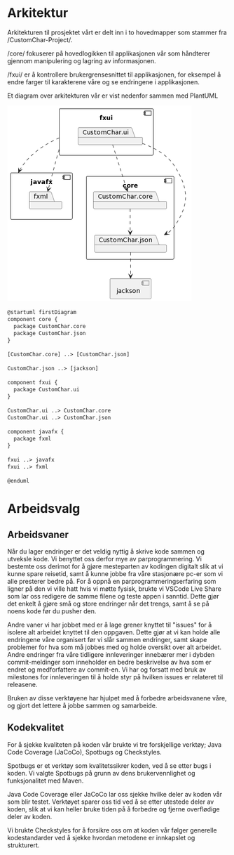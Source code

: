 # Arkitektur

Arkitekturen til prosjektet vårt er delt inn i to hovedmapper som stammer fra /CustomChar-Project/.

/core/ fokuserer på hovedlogikken til applikasjonen vår som håndterer gjennom manipulering og lagring av informasjonen.

/fxui/ er å kontrollere brukergrensesnittet til applikasjonen, for eksempel å endre farger til karakterene våre og se endringene i applikasjonen.

Et diagram over arkitekturen vår er vist nedenfor sammen med PlantUML

![CBT](arkitektur.png)

```
@startuml firstDiagram
component core {
  package CustomChar.core
  package CustomChar.json
}

[CustomChar.core] ..> [CustomChar.json]

CustomChar.json ..> [jackson]

component fxui {
  package CustomChar.ui
}

CustomChar.ui ..> CustomChar.core
CustomChar.ui ..> CustomChar.json

component javafx {
  package fxml
}

fxui ..> javafx
fxui ..> fxml

@enduml
```

# Arbeidsvalg

## Arbeidsvaner

Når du lager endringer er det veldig nyttig å skrive kode sammen og utveksle kode. Vi benyttet oss derfor mye av parprogrammering. Vi bestemte oss derimot for å gjøre mesteparten av kodingen digitalt slik at vi kunne spare reisetid, samt å kunne jobbe fra våre stasjonære pc-er som vi alle presterer bedre på. For å oppnå en parprogrammeringserfaring som ligner på den vi ville hatt hvis vi møtte fysisk, brukte vi VSCode Live Share som lar oss redigere de samme filene og teste appen i sanntid. Dette gjør det enkelt å gjøre små og store endringer når det trengs, samt å se på noens kode før du pusher den.

Andre vaner vi har jobbet med er å lage grener knyttet til "issues" for å isolere alt arbeidet knyttet til den oppgaven. Dette gjør at vi kan holde alle endringene våre organisert før vi slår sammen endringer, samt skape problemer for hva som må jobbes med og holde oversikt over alt arbeidet. Andre endringer fra våre tidligere innleveringer innebærer mer i dybden commit-meldinger som inneholder en bedre beskrivelse av hva som er endret og medforfattere av commit-en. Vi har og forsatt med bruk av milestones for innleveringen til å holde styr på hvilken issues er relateret til releasene.

Bruken av disse verktøyene har hjulpet med å forbedre arbeidsvanene våre, og gjort det lettere å jobbe sammen og samarbeide.

## Kodekvalitet

For å sjekke kvaliteten på koden vår brukte vi tre forskjellige verktøy; Java Code Coverage (JaCoCo), Spotbugs og Checkstyles.

Spotbugs er et verktøy som kvalitetssikrer koden, ved å se etter bugs i koden. Vi valgte Spotbugs på grunn av dens brukervennlighet og funksjonalitet med Maven.

Java Code Coverage eller JaCoCo lar oss sjekke hvilke deler av koden vår som blir testet. Verktøyet sparer oss tid ved å se etter utestede deler av koden, slik at vi kan heller bruke tiden på å forbedre og fjerne overflødige deler av koden.

Vi brukte Checkstyles for å forsikre oss om at koden vår følger generelle kodestandarder ved å sjekke hvordan metodene er innkapslet og strukturert.